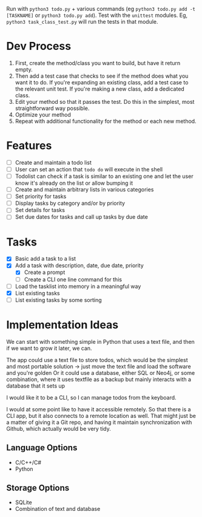Run with `python3 todo.py` + various commands (eg `python3 todo.py add -t [TASKNAME]` or `python3 todo.py add`).
Test with the `unittest` modules. Eg, `python3 task_class_test.py` will run the tests in that module.

# Dev Process

1. First, create the method/class you want to build, but have it return empty.
2. Then add a test case that checks to see if the method does what you want it to do. If you're expanding an existing class, add a test case to the relevant unit test. If you're making a new class, add a dedicated class.
3. Edit your method so that it passes the test. Do this in the simplest, most straightforward way possible.
4. Optimize your method
5. Repeat with additional functionality for the method or each new method.


# Features

- [ ] Create and maintain a todo list
- [ ] User can set an action that `todo do` will execute in the shell    
- [ ] Todolist can check if a task is similar to an existing one and let the user know it's already on the list or allow bumping it     
- [ ] Create and maintain arbitrary lists in various categories
- [ ] Set priority for tasks
- [ ] Display tasks by category and/or by priority
- [ ] Set details for tasks
- [ ] Set due dates for tasks and call up tasks by due date

# Tasks
- [x] Basic add a task to a list
- [x] Add a task with description, date, due date, priority
    - [x] Create a prompt
    - [ ] Create a CLI one line command for this
- [ ] Load the tasklist into memory in a meaningful way
- [x] List existing tasks
- [ ] List existing tasks by some sorting

# Implementation Ideas

We can start with something simple in Python that uses a text file, and then if we want to grow it later, we can.

The app could use a text file to store todos, which would be the simplest and most portable solution -> just move the text file and load the software and you're golden
Or it could use a database, either SQL or Neo4j, or some combination, where it uses  textfile as a backup but mainly interacts with a database that it sets up

I would like it to be a CLI, so I can manage todos from the keyboard.

I would at some point like to have it accessible remotely. So that there is a CLI app, but it also connects to a remote location as well. That might just be a matter of giving it a Git repo, and having it maintain synchronization with Github, which actually would be very tidy.

## Language Options

- C/C++/C#
- Python

## Storage Options

- SQLite
- Combination of text and database
    
    
